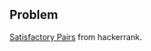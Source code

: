 Problem
-------

[Satisfactory Pairs](https://www.hackerrank.com/contests/w26/challenges/pairs-again) from
hackerrank.